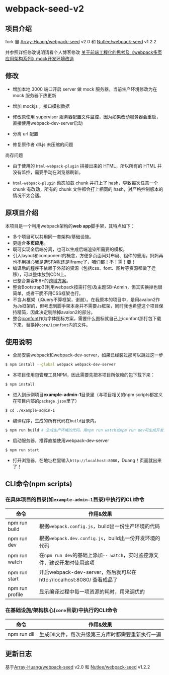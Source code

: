 # webpack-seed-v2

## 项目介绍
fork 自 [Array-Huang/webpack-seed](https://github.com/Array-Huang/webpack-seed) v2.0
和 [Nutlee/webpack-seed](https://github.com/Nutlee/webpack-seed) v1.2.2

并参照详细修改说明请看个人博客修改
[关于前端工程化的思考及《webpack多页应用架构系列》mock开发环境改造](http://nutlee.github.io/2016/10/24/%E5%85%B3%E4%BA%8E%E5%89%8D%E7%AB%AF%E5%B7%A5%E7%A8%8B%E5%8C%96%E7%9A%84%E6%80%9D%E8%80%83%E5%8F%8A%E3%80%8Awebpack%E5%A4%9A%E9%A1%B5%E5%BA%94%E7%94%A8%E6%9E%B6%E6%9E%84%E7%B3%BB%E5%88%97%E3%80%8Bmock%E5%BC%80%E5%8F%91%E7%8E%AF%E5%A2%83%E6%94%B9%E9%80%A0/)

## 修改

* 增加本地 3000 端口开启 server 做 mock 服务器，当前生产环境修改为在 mock 服务器下热更新

* 增加 mockjs ，接口模拟数据

* 修改原使用 supervisor 服务器配置文件监控，因为如果改动服务器会重启，直接使用webpack-dev-server启动

* 分离 url 配置

* 修复原作者 dll.js 未压缩的问题

尚存问题

* 由于使用的 `html-webpack-plugin` 拼接出来的 HTML，所以所有的 HTML 并没有监控，需要手动在浏览器刷新。

* `html-webpack-plugin` 动态加载 chunk 并打上了 hash，导致每次任意一个 chunk 有改动，所有的 chunk 文件都会打上相同的 hash，对严格控制版本的情况不太合适。

## 原项目介绍
本项目是一个利用webpack架构的**web app**脚手架，其特点如下：
- 多个项目可以共用同一套架构/基础设施。
- 更适合**多页应用**。
- 既可实现全后端分离，也可以生成后端渲染所需要的模板。
- 引入layout和component的概念，方便多页面间对布局、组件的重用，妈妈再也不用担心我是选SPA呢还是Iframe了，咱们都！不！需！要！
- 编译后的程序不依赖于外部的资源（包括css、font、图片等资源都做了迁移），可以整体放到CDN上。
- 已整合兼容IE8+的[跨域方案](https://github.com/jpillora/xdomain)。
- 整合Bootstrap3(利用webpack按需打包)及主题SB-Admin，但其实换掉也很简单，或者干脆不用CSS框架也行。
- 不含Js框架（jQuery不算框架，谢谢）。在我原本的项目中，是用avalon2作为Js框架的，但考虑到脚手架本身并不需要Js框架，同时我也希望这个项目保持精简，因此决定剔除掉avalon2的部分。
- 整合[iconfont](http://www.iconfont.cn/)作为字体图标方案，需要什么图标就自己上iconfont那打包下载下来，替换掉`core/iconfont`内的文件。


## 使用说明
- 全局安装webpack和webpack-dev-server，如果已经装过那可以跳过这一步

```bash
$ npm install --global webpack webpack-dev-server
```

- 本项目使用包管理工具NPM，因此需要先把本项目所依赖的包下载下来：

```bash
$ npm install
```

- 进入到示例项目**example-admin-1**目录里（与项目相关的npm scripts都定义在项目内部的`package.json`里了）

```bash
$ cd ./example-admin-1
```

- 编译程序，生成的所有代码在`build`目录内。

```bash
$ npm run build # 生成生产环境的代码。用npm run watch或npm run dev可生成开发环境的代码
```

- 启动服务器，推荐直接使用webpack-dev-server

```bash
$ npm run start
```

- 打开浏览器，在地址栏里输入`http://localhost:8080`，Duang！页面就出来了！

## CLI命令(npm scripts)

### 在具体项目的目录(如`example-admin-1`目录)中执行的CLI命令
| 命令            | 作用&效果          |
| --------------- | ------------- |
| npm run build   | 根据`webpack.config.js`，build出一份生产环境的代码 |
| npm run dev     | 根据`webpack.dev.config.js`，build出一份开发环境的代码 |
| npm run watch   | 在`npm run dev`的基础上添加`-- watch`，实时监控源文件，建议开发时使用这项 |
| npm run start   | 开启webpack-dev-server，然后就可以在 http://localhost:8080/ 查看成品了 |
| npm run profile | 显示编译过程中每一项资源的耗时，用来调优的 |


### 在基础设施/架构核心(`core`目录)中执行的CLI命令
| 命令            | 作用&效果          |
| --------------- | ------------- |
| npm run dll     | 生成Dll文件，每次升级第三方库时都需要重新执行一遍 |

## 更新日志

基于[Array-Huang/webpack-seed](https://github.com/Array-Huang/webpack-seed) v2.0
和 [Nutlee/webpack-seed](https://github.com/Nutlee/webpack-seed) v1.2.2

